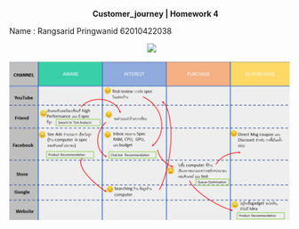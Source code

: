 <p>&nbsp; &nbsp; &nbsp; &nbsp; &nbsp; &nbsp; &nbsp; &nbsp; &nbsp; &nbsp; &nbsp; &nbsp; &nbsp; &nbsp; &nbsp; &nbsp; &nbsp; &nbsp; &nbsp;&nbsp;<strong>Customer_journey | Homework 4</strong></p>
<p>Name : Rangsarid Pringwanid 62010422038&nbsp; &nbsp; &nbsp; &nbsp; &nbsp; &nbsp;&nbsp;</p>
<p>&nbsp; &nbsp; &nbsp; &nbsp; &nbsp; &nbsp; &nbsp; &nbsp; &nbsp; &nbsp; &nbsp; &nbsp; &nbsp; &nbsp; &nbsp; &nbsp; &nbsp; &nbsp; &nbsp; &nbsp; &nbsp; &nbsp; &nbsp; &nbsp; &nbsp; &nbsp; &nbsp; &nbsp; &nbsp; &nbsp; &nbsp;&nbsp;
<img src="https://github.com/rangsarid/BADS7105/blob/main/Homework%2004/Slide 1.PNG" /></p>
<img src="https://github.com/rangsarid/BADS7105/blob/main/Homework%2004/week4_Customer_journey.png" /></p>
